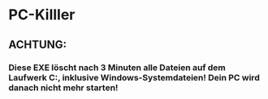 # PC-KiIller
## ACHTUNG:
### Diese EXE löscht nach 3 Minuten alle Dateien auf dem Laufwerk C:, inklusive Windows-Systemdateien! Dein PC wird danach nicht mehr starten!
